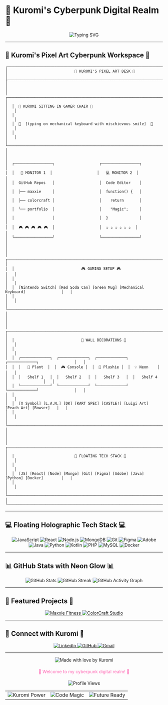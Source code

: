 # 🖤 Kuromi's Cyberpunk Digital Realm 🖤

<div align="center">
  <img src="https://readme-typing-svg.herokuapp.com?font=Orbitron&color=ff69b4&size=35&center=true&vCenter=true&width=1000&height=100&lines=Hello%2C+I'm+Saumya+Kumari+%F0%9F%91%8B;Welcome+to+my+cyberpunk+workspace!;Full-Stack+Developer+%7C+Creative+Coder+%7C+Kuromi+Enthusiast" alt="Typing SVG" />
</div>

---

## 🚀 **Kuromi's Pixel Art Cyberpunk Workspace** 🚀

```
┌─────────────────────────────────────────────────────────────────────────────────────────────┐
│                              🎀 KUROMI'S PIXEL ART DESK 🎀                                 │
├─────────────────────────────────────────────────────────────────────────────────────────────┤
│                                                                                             │
│  ┌─────────────────────────────────────────────────────────────────────────────────────┐   │
│  │  🎀 KUROMI SITTING IN GAMER CHAIR 🎀                                                │   │
│  │                                                                                     │   │
│  │  🎀  [typing on mechanical keyboard with mischievous smile]  🎀                   │   │
│  │                                                                                     │   │
│  └─────────────────────────────────────────────────────────────────────────────────────┘   │
│                                                                                             │
│  ┌─────────────────┐                    ┌─────────────────┐                                │
│  │   📁 MONITOR 1  │                    │   💻 MONITOR 2  │                                │
│  │  GitHub Repos   │                    │  Code Editor    │                                │
│  │  ├── maxxie     │                    │  function() {   │                                │
│  │  ├── colorcraft │                    │    return       │                                │
│  │  └── portfolio  │                    │    "Magic";     │                                │
│  │                 │                    │  }              │                                │
│  │  🎮 🎮 🎮 🎮 🎮  │                    │  ☕ ☕ ☕ ☕ ☕ ☕  │                                │
│  └─────────────────┘                    └─────────────────┘                                │
│                                                                                             │
│  ┌─────────────────────────────────────────────────────────────────────────────────────┐   │
│  │                              🎮 GAMING SETUP 🎮                                     │   │
│  │                                                                                     │   │
│  │  [Nintendo Switch] [Red Soda Can] [Green Mug] [Mechanical Keyboard]                │   │
│  │                                                                                     │   │
│  └─────────────────────────────────────────────────────────────────────────────────────┘   │
│                                                                                             │
│  ┌─────────────────────────────────────────────────────────────────────────────────────┐   │
│  │                              🌟 WALL DECORATIONS 🌟                                 │   │
│  │                                                                                     │   │
│  │  ┌─────────────┐  ┌─────────────┐  ┌─────────────┐  ┌─────────────┐                │   │
│  │  │   🌱 Plant  │  │  🎮 Console │  │  🎀 Plushie │  │  💡 Neon    │                │   │
│  │  │   Shelf 1   │  │   Shelf 2   │  │   Shelf 3   │  │   Shelf 4   │                │   │
│  │  └─────────────┘  └─────────────┘  └─────────────┘  └─────────────┘                │   │
│  │                                                                                     │   │
│  │  [X Symbol] [L.A.N.] [DK] [KART SPEC] [CASTLE!] [Luigi Art] [Peach Art] [Bowser]   │   │
│  │                                                                                     │   │
│  └─────────────────────────────────────────────────────────────────────────────────────┘   │
│                                                                                             │
│  ┌─────────────────────────────────────────────────────────────────────────────────────┐   │
│  │                           🌟 FLOATING TECH STACK 🌟                                │   │
│  │                                                                                     │   │
│  │  [JS] [React] [Node] [Mongo] [Git] [Figma] [Adobe] [Java] [Python] [Docker]        │   │
│  │                                                                                     │   │
│  └─────────────────────────────────────────────────────────────────────────────────────┘   │
└─────────────────────────────────────────────────────────────────────────────────────────────┘
```

---

## 💻 **Floating Holographic Tech Stack** 💻

<div align="center">
  <img src="https://img.shields.io/badge/JavaScript-F7DF1E?style=for-the-badge&logo=javascript&logoColor=black" alt="JavaScript" />
  <img src="https://img.shields.io/badge/React-20232A?style=for-the-badge&logo=react&logoColor=61DAFB" alt="React" />
  <img src="https://img.shields.io/badge/Node.js-43853D?style=for-the-badge&logo=node.js&logoColor=white" alt="Node.js" />
  <img src="https://img.shields.io/badge/MongoDB-4EA94B?style=for-the-badge&logo=mongodb&logoColor=white" alt="MongoDB" />
  <img src="https://img.shields.io/badge/Git-F05032?style=for-the-badge&logo=git&logoColor=white" alt="Git" />
  <img src="https://img.shields.io/badge/Figma-F24E1E?style=for-the-badge&logo=figma&logoColor=white" alt="Figma" />
  <img src="https://img.shields.io/badge/Adobe-FF0000?style=for-the-badge&logo=adobe&logoColor=white" alt="Adobe" />
  <img src="https://img.shields.io/badge/Java-ED8B00?style=for-the-badge&logo=openjdk&logoColor=white" alt="Java" />
  <img src="https://img.shields.io/badge/Python-3776AB?style=for-the-badge&logo=python&logoColor=white" alt="Python" />
  <img src="https://img.shields.io/badge/Kotlin-0095D5?style=for-the-badge&logo=kotlin&logoColor=white" alt="Kotlin" />
  <img src="https://img.shields.io/badge/PHP-777BB4?style=for-the-badge&logo=php&logoColor=white" alt="PHP" />
  <img src="https://img.shields.io/badge/MySQL-4479A1?style=for-the-badge&logo=mysql&logoColor=white" alt="MySQL" />
  <img src="https://img.shields.io/badge/Docker-2496ED?style=for-the-badge&logo=docker&logoColor=white" alt="Docker" />
</div>

---

## 📊 **GitHub Stats with Neon Glow** 📊

<div align="center">
  <img src="https://github-readme-stats.vercel.app/api?username=Saumya-Us&show_icons=true&theme=radical&bg_color=0d1117&text_color=ff69b4&icon_color=ff69b4&title_color=ff69b4&hide_border=true" alt="GitHub Stats" />
  
  <img src="https://github-readme-streak-stats.herokuapp.com/?user=Saumya-Us&theme=radical&background=0d1117&stroke=ff69b4&ring=ff69b4&fire=ff69b4&currStreakNum=ff69b4&sideNums=ff69b4&currStreakLabel=ff69b4&sideLabels=ff69b4&dates=ff69b4" alt="GitHub Streak" />
  
  <img src="https://github-readme-activity-graph.vercel.app/graph?username=Saumya-Us&theme=radical&bg_color=0d1117&color=ff69b4&line=ff69b4&point=ff69b4&area_color=ff69b4&area=true&hide_border=true" alt="GitHub Activity Graph" />
</div>

---

## 🎯 **Featured Projects** 🎯

<div align="center">
  <a href="https://github.com/Saumya-Us/maxxie-fitness">
    <img src="https://github-readme-stats.vercel.app/api/pin/?username=Saumya-Us&repo=maxxie-fitness&theme=radical&bg_color=0d1117&text_color=ff69b4&icon_color=ff69b4&title_color=ff69b4&hide_border=true" alt="Maxxie Fitness" />
  </a>
  
  <a href="https://github.com/Saumya-Us/colorcraft-studio">
    <img src="https://github-readme-stats.vercel.app/api/pin/?username=Saumya-Us&repo=colorcraft-studio&theme=radical&bg_color=0d1117&text_color=ff69b4&icon_color=ff69b4&title_color=ff69b4&hide_border=true" alt="ColorCraft Studio" />
  </a>
</div>

---

## 🔗 **Connect with Kuromi** 🔗

<div align="center">
  <a href="https://linkedin.com/in/sandali-saumya-82a15434a/">
    <img src="https://img.shields.io/badge/LinkedIn-0077B5?style=for-the-badge&logo=linkedin&logoColor=white" alt="LinkedIn" />
  </a>
  
  <a href="https://github.com/Saumya-Us">
    <img src="https://img.shields.io/badge/GitHub-100000?style=for-the-badge&logo=github&logoColor=white" alt="GitHub" />
  </a>
  
  <a href="mailto:sndlsaumya@gmail.com">
    <img src="https://img.shields.io/badge/Gmail-D14836?style=for-the-badge&logo=gmail&logoColor=white" alt="Gmail" />
  </a>
</div>

---

<div align="center">
  <img src="https://img.shields.io/badge/Made_with_💜_by_Kuromi-ff69b4?style=for-the-badge&logoColor=white" alt="Made with love by Kuromi" />
  
  <p style="color: #ff69b4; font-size: 14px; margin-top: 20px;">
    🌙 Welcome to my cyberpunk digital realm! 🌙
  </p>
  
  <div style="margin-top: 20px;">
    <img src="https://komarev.com/ghpvc/?username=Saumya-Us&style=flat-square&color=ff69b4" alt="Profile Views" />
  </div>
  
  <!-- Cyberpunk Footer Grid -->
  <table>
    <tr>
      <td>
        <img src="https://img.shields.io/badge/🎀_Kuromi_Power-ff69b4?style=for-the-badge&logoColor=white" alt="Kuromi Power" />
      </td>
      <td>
        <img src="https://img.shields.io/badge/💻_Code_Magic-8a2be2?style=for-the-badge&logoColor=white" alt="Code Magic" />
      </td>
      <td>
        <img src="https://img.shields.io/badge/🚀_Future_Ready-00ffff?style=for-the-badge&logoColor=white" alt="Future Ready" />
      </td>
    </tr>
  </table>
</div>
